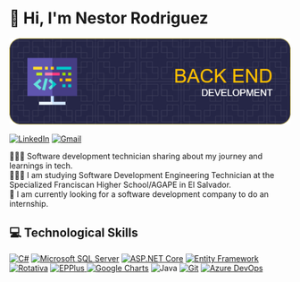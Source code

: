  # 👋 Hi, I'm Nestor Rodriguez

![Banner](Banner-2.png)

[![LinkedIn](https://img.shields.io/badge/LinkedIn-%230077B5.svg?style=for-the-badge&logo=linkedin&logoColor=white)](https://www.linkedin.com/in/nestor-adonay-rodriguez-alberto-14304b2aa/)
[![Gmail](https://img.shields.io/badge/Gmail-FF0000.svg?style=for-the-badge&logo=gmail&logoColor=white)](mailto:Nestor.Adonay.Rodriguez.Alberto@gmail.com)

👩🏻‍💻 Software development technician sharing about my journey and learnings in tech.                                          
👩🏻‍🎓 I am studying Software Development Engineering Technician at the Specialized Franciscan Higher School/AGAPE in El Salvador.                                      
💭 I am currently looking for a software development company to do an internship.                                            
## 💻 Technological Skills
[![C#](https://img.shields.io/badge/C%23-512BD4.svg?style=for-the-badge&logo=csharp&logoColor=white)](https://docs.microsoft.com/en-us/dotnet/csharp/) 
[![Microsoft SQL Server](https://img.shields.io/badge/Microsoft%20SQL%20Server-CC2927.svg?style=for-the-badge&logo=microsoftsqlserver&logoColor=white)](https://www.microsoft.com/en-us/sql-server/)
[![ASP.NET Core](https://img.shields.io/badge/ASP.NET%20Core-512BD4.svg?style=for-the-badge&logo=dotnet&logoColor=white)](https://dotnet.microsoft.com/apps/aspnet)
[![Entity Framework](https://img.shields.io/badge/Entity%20Framework-512BD4.svg?style=for-the-badge&logo=dotnet&logoColor=white)](https://docs.microsoft.com/en-us/ef/)
[![Rotativa](https://img.shields.io/badge/Rotativa-512BD4.svg?style=for-the-badge&logo=dotnet&logoColor=white)](https://github.com/webgio/Rotativa.AspNetCore)
<a href="https://github.com/EPPlusSoftware/EPPlus">
  <img src="https://img.shields.io/badge/EPPlus-217346.svg?style=for-the-badge&logo=dotnet&logoColor=white" alt="EPPlus" />
</a>
[![Google Charts](https://img.shields.io/badge/Google%20Charts-4285F4.svg?style=for-the-badge&logo=google&logoColor=white)](https://developers.google.com/chart)
![Java](https://img.shields.io/badge/java-%23ED8B00.svg?style=for-the-badge&logo=openjdk&logoColor=white)
[![Git](https://img.shields.io/badge/Git-F05032.svg?style=for-the-badge&logo=git&logoColor=white)](https://git-scm.com/)
[![Azure DevOps](https://img.shields.io/badge/Azure%20DevOps-0078D7.svg?style=for-the-badge&logo=azuredevops&logoColor=white)](https://azure.microsoft.com/en-us/services/devops/)


